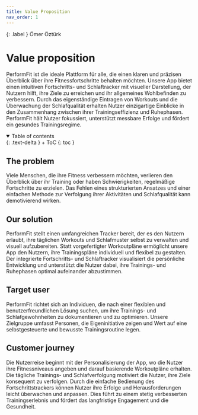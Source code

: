 ```yaml
---
title: Value Proposition
nav_order: 1
---
```


{: .label }
Ömer Öztürk

# Value proposition
PerformFit ist die ideale Plattform für alle, die einen klaren und präzisen Überblick über ihre Fitnessfortschritte behalten möchten. Unsere App bietet einen intuitiven Fortschritts- und Schlaftracker mit visueller Darstellung, der Nutzern hilft, ihre Ziele zu erreichen und ihr allgemeines Wohlbefinden zu verbessern. Durch das eigenständige Eintragen von Workouts und die Überwachung der Schlafqualität erhalten Nutzer einzigartige Einblicke in den Zusammenhang zwischen ihrer Trainingseffizienz und Ruhephasen. PerformFit hält Nutzer fokussiert, unterstützt messbare Erfolge und fördert ein gesundes Trainingsregime.


<details open markdown="block">
{: .text-delta }
<summary>Table of contents</summary>
+ ToC
{: toc }
</details>

## The problem
Viele Menschen, die ihre Fitness verbessern möchten, verlieren den Überblick über ihr Training oder haben Schwierigkeiten, regelmäßige Fortschritte zu erzielen. Das Fehlen eines strukturierten Ansatzes und einer einfachen Methode zur Verfolgung ihrer Aktivitäten und Schlafqualität kann demotivierend wirken.

## Our solution
PerformFit stellt einen umfangreichen Tracker bereit, der es den Nutzern erlaubt, ihre täglichen Workouts und Schlafmuster selbst zu verwalten und visuell aufzubereiten. Statt vorgefertigter Workoutpläne ermöglicht unsere App den Nutzern, ihre Trainingspläne individuell und flexibel zu gestalten. Der integrierte Fortschritts- und Schlaftracker visualisiert die persönliche Entwicklung und unterstützt die Nutzer dabei, ihre Trainings- und Ruhephasen optimal aufeinander abzustimmen.

## Target user
PerformFit richtet sich an Individuen, die nach einer flexiblen und benutzerfreundlichen Lösung suchen, um ihre Trainings- und Schlafgewohnheiten zu dokumentieren und zu optimieren. Unsere Zielgruppe umfasst Personen, die Eigeninitiative zeigen und Wert auf eine selbstgesteuerte und bewusste Trainingsroutine legen.

## Customer journey
Die Nutzerreise beginnt mit der Personalisierung der App, wo die Nutzer ihre Fitnessniveaus angeben und darauf basierende Workoutpläne erhalten. Die tägliche Trainings- und Schlafverfolgung motiviert die Nutzer, ihre Ziele konsequent zu verfolgen. Durch die einfache Bedienung des Fortschrittstrackers können Nutzer ihre Erfolge und Herausforderungen leicht überwachen und anpassen. Dies führt zu einem stetig verbesserten Trainingserlebnis und fördert das langfristige Engagement und die Gesundheit.